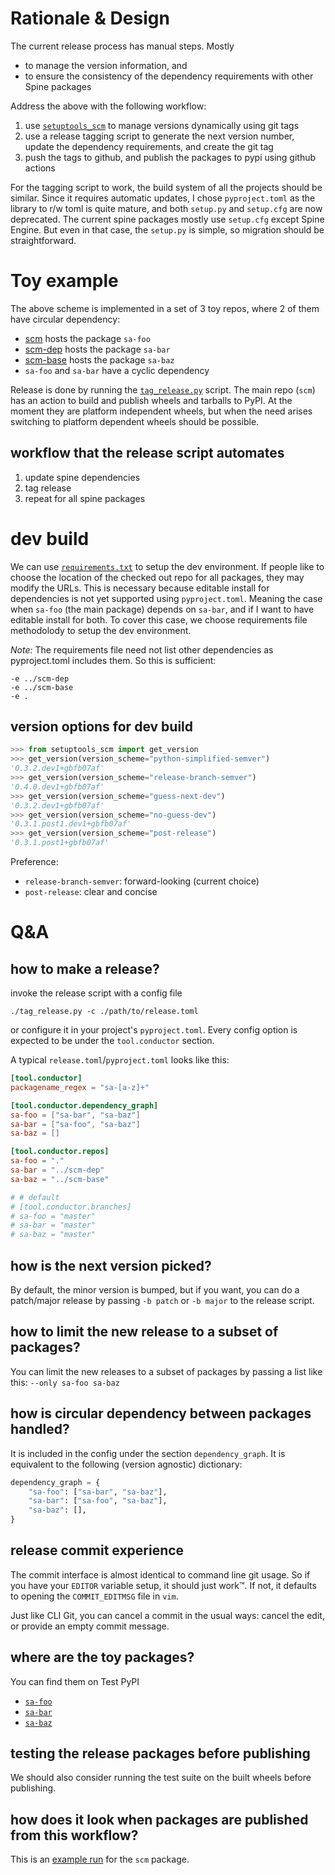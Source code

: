 # Rationale & Design
The current release process has manual steps.  Mostly
- to manage the version information, and
- to ensure the consistency of the dependency requirements with other Spine packages

Address the above with the following workflow:
1. use [`setuptools_scm`](https://github.com/pypa/setuptools_scm/) to
   manage versions dynamically using git tags
2. use a release tagging script to generate the next version number,
   update the dependency requirements, and create the git tag
3. push the tags to github, and publish the packages to pypi using
   github actions

For the tagging script to work, the build system of all the projects
should be similar.  Since it requires automatic updates, I chose
`pyproject.toml` as the library to r/w toml is quite mature, and both
`setup.py` and `setup.cfg` are now deprecated.  The current spine
packages mostly use `setup.cfg` except Spine Engine.  But even in that
case, the `setup.py` is simple, so migration should be
straightforward.

# Toy example
The above scheme is implemented in a set of 3 toy repos, where 2 of
them have circular dependency:
- [scm](https://github.com/suvayu/scm) hosts the package `sa-foo`
- [scm-dep](https://github.com/suvayu/scm-dep) hosts the package `sa-bar`
- [scm-base](https://github.com/suvayu/scm-base) hosts the package `sa-baz`
- `sa-foo` and `sa-bar` have a cyclic dependency

Release is done by running the [`tag_release.py`](./tag_release.py)
script.  The main repo (`scm`) has an action to build and publish
wheels and tarballs to PyPI.  At the moment they are platform
independent wheels, but when the need arises switching to platform
dependent wheels should be possible.

## workflow that the release script automates
1. update spine dependencies
2. tag release
3. repeat for all spine packages

# dev build
We can use [`requirements.txt`](./requirements.txt) to setup the dev
environment.  If people like to choose the location of the checked out
repo for all packages, they may modify the URLs.  This is necessary
because editable install for dependencies is not yet supported using
`pyproject.toml`.  Meaning the case when `sa-foo` (the main package)
depends on `sa-bar`, and if I want to have editable install for both.
To cover this case, we choose requirements file methodolody to setup
the dev environment.

*Note:* The requirements file need not list other dependencies as
pyproject.toml includes them.  So this is sufficient:
```
-e ../scm-dep
-e ../scm-base
-e .
```

## version options for dev build
```python
>>> from setuptools_scm import get_version
>>> get_version(version_scheme="python-simplified-semver")
'0.3.2.dev1+gbfb07af'
>>> get_version(version_scheme="release-branch-semver")
'0.4.0.dev1+gbfb07af'
>>> get_version(version_scheme="guess-next-dev")
'0.3.2.dev1+gbfb07af'
>>> get_version(version_scheme="no-guess-dev")
'0.3.1.post1.dev1+gbfb07af'
>>> get_version(version_scheme="post-release")
'0.3.1.post1+gbfb07af'
```

Preference:
- `release-branch-semver`: forward-looking (current choice)
- `post-release`: clear and concise

# Q&A
## how to make a release?
invoke the release script with a config file
```shell
./tag_release.py -c ./path/to/release.toml
```
or configure it in your project's `pyproject.toml`.  Every config
option is expected to be under the `tool.conductor` section.

A typical `release.toml`/`pyproject.toml` looks like this:
```toml
[tool.conductor]
packagename_regex = "sa-[a-z]+"

[tool.conductor.dependency_graph]
sa-foo = ["sa-bar", "sa-baz"]
sa-bar = ["sa-foo", "sa-baz"]
sa-baz = []

[tool.conductor.repos]
sa-foo = "."
sa-bar = "../scm-dep"
sa-baz = "../scm-base"

# # default
# [tool.conductor.branches]
# sa-foo = "master"
# sa-bar = "master"
# sa-baz = "master"
```

## how is the next version picked?
By default, the minor version is bumped, but if you want, you can do a
patch/major release by passing `-b patch` or `-b major` to the release
script.

## how to limit the new release to a subset of packages?
You can limit the new releases to a subset of packages by passing a
list like this: `--only sa-foo sa-baz`

## how is circular dependency between packages handled?
It is included in the config under the section `dependency_graph`.  It
is equivalent to the following (version agnostic) dictionary:
```python
dependency_graph = {
    "sa-foo": ["sa-bar", "sa-baz"],
    "sa-bar": ["sa-foo", "sa-baz"],
    "sa-baz": [],
}
```

## release commit experience
The commit interface is almost identical to command line git usage.
So if you have your `EDITOR` variable setup, it should just work™.  If
not, it defaults to opening the `COMMIT_EDITMSG` file in `vim`.

Just like CLI Git, you can cancel a commit in the usual ways: cancel
the edit, or provide an empty commit message.

## where are the toy packages?
You can find them on Test PyPI
- [`sa-foo`](https://test.pypi.org/project/sa-foo/#history)
- [`sa-bar`](https://test.pypi.org/project/sa-bar/#history)
- [`sa-baz`](https://test.pypi.org/project/sa-baz/#history)

## testing the release packages before publishing
We should also consider running the test suite on the built wheels
before publishing.

## how does it look when packages are published from this workflow?
This is an [example
run](https://github.com/suvayu/scm/actions/runs/5256852022) for the
`scm` package.
